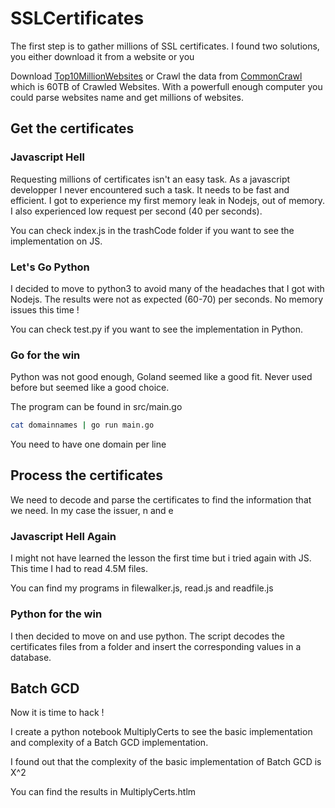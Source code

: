 # SSLCertificates

The first step is to gather millions of SSL certificates. I found two solutions, you either download it from a website or you

Download [Top10MillionWebsites](https://www.domcop.com/files/top/top10milliondomains.csv.zip) or Crawl the data from [CommonCrawl](https://commoncrawl.org/the-data/get-started/) which is 60TB of Crawled Websites. With a powerfull enough computer you could parse websites name and get millions of websites.

## Get the certificates

### Javascript Hell
Requesting millions of certificates isn't an easy task. As a javascript developper I never encountered such a task. It needs to be fast and efficient. I got to experience my first memory leak in Nodejs, out of memory. I also experienced low request per second (40 per seconds).

You can check index.js in the trashCode folder if you want to see the implementation on JS.

### Let's Go Python 

I decided to move to python3 to avoid many of the headaches that I got with Nodejs. The results were not as expected (60-70) per seconds. No memory issues this time !

You can check test.py if you want to see the implementation in Python.

### Go for the win

Python was not good enough, Goland seemed like a good fit. Never used before but seemed like a good choice.

The program can be found in src/main.go

```bash
cat domainnames | go run main.go
```

You need to have one domain per line

## Process the certificates

We need to decode and parse the certificates to find the information that we need. In my case the issuer, n and e

### Javascript Hell Again

I might not have learned the lesson the first time but i tried again with JS. This time I had to read 4.5M files. 

You can find my programs in filewalker.js, read.js and readfile.js

### Python for the win

I then decided to move on and use python.
The script decodes the certificates files from a folder and insert the corresponding values in a database.

## Batch GCD 

Now it is time to hack !

I create a python notebook MultiplyCerts to see the basic implementation and complexity of a Batch GCD implementation.

I found out that the complexity of the basic implementation of Batch GCD is X^2

You can find the results in MultiplyCerts.htlm








